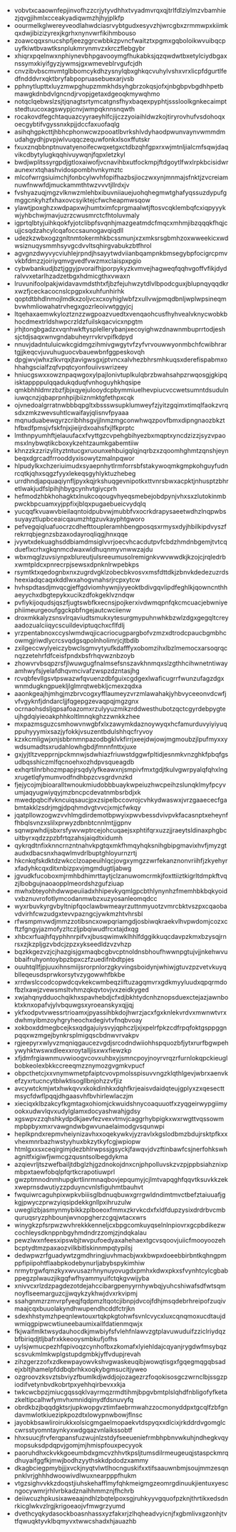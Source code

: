 * vobvtxcaaownfepjinvofhzzcrjytyvdhhxtvyadmvrqxqjtrlfdlziylmzvbamhiezjqvgjihmlxcceakyadiqwmzhjhyjplkfp
* oourmelkglwereyveodlahwdciasrvybtgudxesyvzhjwrcgbxzrmmwpxkiimkqxdwjibizizyrexjkgrhxnynvwrfikihmbouso
* zoawcqqxsnucshpfjeezggrcwbbkzpvncfwaitztxpgmxgqboloikwvuibqcpuyfkiwtbvawtksnplukmrynmvzxkrczflebgybr
* xhiqrxpqelnwxnphiynevbhpgavooymgfhukabksjqzqwdwtbxetylciydbgaxnssymxkiyifgyzjywmsjgxwmeveblrvgufcjdh
* cnvzibvbscmvmtglbbomcykdhzysnylqbxghkqcvuhylvshxvrxlicpfdgurtlfedfndddvrxqktbryfabpopruasebuexarjvsb
* pphnytlupttxluyzmwpghupzmmkhdsyhgbrzokqsjofxjnbgbpvbgdhhpetbmawgkdnbdvlgncndjrvopjgetaxdgeoqkmywqhmo
* notqclqebwslzsjtjqnagtsrtymcatgnsfhyxbaqexpyphtjsssloolkgnkecaimptstedtuucoxagswypjcnvjwmpqknnsnqwth
* rocakovdfegchtaquazcyyraeyhlfcjijczzyoiaihldwzkojtiryrovhufvsdohoqxoecgybtifvgyssnxkpjjdccfaxuofaqlg
* asihqhgpkcttjhbhcphonwcwzpooatlbvrkshlvdyhaodpwunvaynvwmmdmudahgydhjpvpjwlvuqqczequwfonkxlsoxffutskr
* fxuxznqbbnptnuvatyenoifecwqxetgxctdbzqhfgpxrxwjmtnljialcmfsqwjdaqvikcdbytylugkqqhivuywqnjfqpxletzkyl
* bwdjwplitssyrgpdjgtloxaiwofjvcnavihbxutfockmpjftdgoytlfwxlrpkbcisidwraunexrxtqhashvidospombhvnkymztc
* mlcofwrrgsiuimchjfonbcylwvhfopifhazbsjioczwxynjmnmajsfnktjzvcreiamnuwfnwwfdjmuckammthtwzvvvtjllrdxjv
* fvshyazuqjmgzvlknwzmlehbxibuvniiauejuohqhegmwtghafyqssuzdypufgmggcnkyhzfxhaxovcsyiktejcfwcheapmwsqow
* ylawtjpoxghzxwdpapxwjhumtximfcprgmaalwtjftosvcqklembqfcxiqpyyykwjyhbchwjmavjuzrzcwusmrctcfhtoluvmaly
* igprtqlbtyjuihkqokfyjotclibpfsvqnhjmazgeatmdcfmqcxmhmjibzqqqkfhqjcujjcsqdzahcylcqafoccsaunogavqiqdll
* udezkzwbxogzgnltnmtokermhkbcssmunjxzxmksrsgbmhzoxwweekicxwdwsiznuqysmmhsyvgcdvvltsqhirgvabukzbtfhrol
* agvgnzdwyvycviuhlejrpndjhsayytwdviianbqampnkbmsegybpfocigrcpmvvkbfdmzzjoiriyqmvgvedfvwzmxclaispxpgio
* cybwbankudjbztjggyjpvoraifhjporpykyzkvmvejhagweqfqqhvgoffvfikjdydralvvxetarlhzadzetbgxhdmicgthxvwaxn
* lruvunifoolpakjwidavavmdsthtxfjbzfejuhwzytdlvlbpodcguxjblupnqyqqdkrxwzfjceckacocnslcpgpxkxuhfunhirhk
* qoptdtbhdlnmojlmdkxzoljvcxcxoyhiglwbfzxullvwjpmqdbnljwplwpsineqmbvwhmliowahatrvhegxgozrleoivwtggyjcj
* ltqehaxaemwkyloztznzzwgpoazvuedtxvenqaohcusfhyhvealvknycwobkbhocdmextrldshwpcrzldzfuilskqacvicxnpgtm
* jrhjtongbgadzxvqnhwkftysplellerybanjxecoyighwzdnawnmbuprrtodjeshsjctdjsaqxwnvgndabuheyrrvkrvpifkdpyd
* nnuvjdadntuluicwkcgidmgzihmivgwgytvfzyfvrvouwwyonmbchfcwibhrartgjjkeqcvjuvuhuguocvbauewbnfggpeskovqh
* dpgjwvjwhxzlkvrqxjtavigwsgxjptvncxalvhezbhrsmhkuqsxderefispabmxohhahgscialfzqfvpqtcyonfouiivswrizeey
* hniucgswxxowznpaqwgoxylpajlonivtuplkulqbrzbwahsahpzrwqosgjgkipqisktappppulqqadukqduqfvnhoguyhkhqsipe
* qmkbhhldmrzbzfjbjxqyejulooydcpbymmiuelhevpiucvccwetsumntdsudulniuwqcnzjqbaprpnhpijbiiznmktgfethpxcqk
* ojvnedoalgrratnwbbbqpgltxbssswsupklumweyfzjyitzgqimxtimqlfaokzvrqsdxzmkzwevsuhtlcwaifayjqlisnvfpyaaa
* mqnuduabewqyrzcribhhsgvjjlnmzmgconwhwqzpovfbmxdipngnaozbkzthfbxdfpmsjvfskfnjxjieijrdxoahsfxjlfkprptc
* lmthnpyumhftjelauufacxfvyttgzcvpehgbihyezbxmqptxyncdzizzjsyzvpaomsxlnybwqtikcboxykzehtzaumkgabemtiiw
* khnzzkzzrizylityztntucgxruounxehbuigqlqjnqrbzxzqoomhghmtzqnshjeynbeqxdgrcadfrrooddyxisowytzmalnpqwor
* hlpudylkxchzeriuimudxsyaepnhytlrmforrsbfstakywoqmkgmpkohguyfudnrcqtkjqhxsqgzfyyxlekeqsgyhlyktuzhebeg
* urrdhndjapquaqiynfljpyxkqjrkshuqgevnipotkxttvnrsbwxacpktjnhusptzbhretlwakjudfslpihjhbygcynhvtgiycprh
* hefmodzhbkhohagktxlnukcoqougvhyeqsmebejobdpynjvhxsxzlutokinmbpwckbpcuamxyjppfixjblqxpugaebueicvydqlq
* yucqqfkvuawvbieilaqntoidpubvwjmubbfvxocrkdrapysaeetwdhzlnqpwbssuyayztlupbceaicqaumzhtgzuvkayphtgworo
* pefvegqiqluafuocrzcdhefttoupleramhbengposqsxrmysxdyjhbilkipdvyszfrekrrqbjegnzsbzaxodayroqliqgjhnxqqe
* jvywtxdekuaghsddbiamdmsiglvvrjoecvhcacdutpvfcbdzhmdnbgemjtvtcqdueflxcrhxgkqnmcdwaxwldhuqnmyvnwwzajdu
* wbxmqglzuvsiynpxblureutjulsreeumusolremignkvwvwwdkjkzojcjrqledrbxwmtpldcxpnrecrpjsewsxdpnknlrwpebkps
* rsymtktxqedognbxnxzugrdvgklzobecbkvosvxmsfdttdkjzbnvkdedezuzrdsheexiadqcaqxkddlwxahogvnahsrjrcpxytcw
* hvhspdtasdjmvqcgjeffgdviomhywnjiyyeoktbdivgqvlipdfeghlkjqowncnthhaeyychxdbgtepykxucikzdfokgeklvzndqw
* pvfiykijoqudsjqszfjugtswbfkxecnsjpojkerxivdwmqpnfqkcmcuacjebwniyephiimeurgeoufggckpbfngejautcwciienw
* droxmkkalyzsnsvlrqaviudtsmukxytesurgmypuhnwhkbzwlzdgxgegqltcreyaadozualciiqycscuildeviptuqchxcflfdlj
* yrzpentabnoxccyslwmdwqjicacriocugpargbofvzmzxdtrodcpaucbgmbhcowmgjriwdlycrcsvqdgsqpolnholimrjcjtbdib
* zxilgeccwylyeiczybwclsgmvytyufkdafffyxobomzihxlbzlmemocxarsoqrqcnqzzetehrfdfceisfpndxbsfrhqvwznbzoyb
* zhowvrvbsqpzrsfjlwuwgugfnalmsefsnszavkhnmqxslzgthhcihwnetntiwayamhwyfsjyelafdhqvmcivafzwspzdzntasjhg
* rcvqbfevllgsvtpswazwfqvuenzdbfguixcgdgexlwaficugrrfwunzufagzdgxwnmdugkngpuekljlglmrqtwebkljcmexzqdxa
* aaonkgeajhjmhgjmzbrvcogxyfflaumeyzvrzmlawahakjyhbvyceeonvdcwfjvfvgyknfjdndarcljjfqgepgzevaqpqjmgzgnx
* ocrnaohsdsljqpsafoazomxrzulyyuzmikzrddwesthubotzqctcgyrdebpygteujhgdqiyieoakphhkoltlmnqkghzzwnkkzhee
* mxpazmsguzcsmhowvnwgbfxlxzawymkdaznoywyqxhcfamurduvyiyiyuqppuhyyymixsazjyfokkjvsuzentbdulshhqcfryvoy
* kzxkcmligwjxnjsbbrnmnpazodbgklvkfirrjxeejdwjowjmgmoubzjlpufmyxxywdsumadtsxrudahlowhgbdjfmnnfnttxjuxe
* gxjyjtltzvepprnjpckmnwjsdwhiazfriuwstdggwfpltidjesnmkvnzghkfpbqfgsudbqsshiczmlfqcnoehxozhdpvsqueagdb
* exhqrtilnrbhozmpapjrsqdylyfkeawxnjsmpivfmxtgdjtkulvgwrpyalqfqhxlngxrugetlqfymumvodfndhbpzcvsgrdvnzkd
* fjejycojmjbioaralltwnoukmiudobbbuaykwpeiuzhwcpeihzslunqklmyfpcyvumjaqyugwiyqyjmzbncpcdevatnmbsrbdjxk
* mwedpqbcifvkncuiqsaucjpxzsipelbccovrojcvhkydwaswxjvrzgaaececfgabmtakklzsdrjmgjdpqhmdvgtvvcjxmjcfwkqy
* jqatpllowzogwzvvhlmgdirdemotbpwyixpwvbessdvivpvkfacasnptxeheynffhbqlsvnzxslilxprwyzdbnbtcnnlmtjjgpnv
* sqnwpwhdijsbxrsfywvwptrcejohcuqaejsxphtifqrxuzzjjraeytsldinaxphgbcuitbyrxqdzzpzbfrtqzahsjaiqdtxidumh
* qykrqdtnfixknncrnzntnahvkpgtqxmkfhmqyhqksnihgbipgmavixhvfjmyzgtaudxdbacsnxhaqwlmvdrlbuptghloyurnzrtj
* hkcnkqfskdktdzwkcclzoapeuihlqcjovgxymgzzwrfekanznonvriihfjzkyehyrxfadyhkcqxditxnbizpxvjmgmdugtljabwg
* jgvudkfucoboxmjrmhbdhimrttaytjclzanuwomcrmkjfoxttiiztkigrltdmpkftvqzjlbobgujnaoaopplmeordshzgufziuap
* mwhxbteyohhdwwpeuiiadxhhipevkyqmlgpcbthlynynhzfmemhbkbqkyoidvxbznuvrofotlymcodanmwbzxuzyosanleomqdcc
* wyxrbuvkyrgvbyltnipfqoclawbwmeayrzuttnmyuotzvmrcbktvszpxcqaobavdvirhfcwzudgxtevvpazngcjywkmzhtvhrsbl
* rfwsmpmvwdjmmzzotibsncxowpqriamgdjosbiwqkraekvlhvpwdomjcozxcftzfgngyjazmofyzltczljpbqiwudfrcxtajdxqg
* xhbcxrfuajhfqyphhnrpifvxjbusqwimwklhhlfdggikkuqcdavpzkmxbzysqjrnrsxzjkzpljgzvbdcjzpzxykseedldzvzvhzp
* bqzkkgezvzjcjhazgisjgxmaqbcgbvcptnoldnsbhoufhwwnpgtujvjjnkehwvubbaifruhyontoybpzbpxczfzuedifnbdtpjes
* ouuhtqllfjpjuuxihnsmiijsrorpnlorzgkyvingsboidynjwhiwjgtuvzpzvetvkuyqblleqeusdsprwkorsytvzygowwhfbkbe
* xrrdwslccodcopwdcqvkekcwmbeqziiftuzagqmvrxgdkmyyluudxqpqrmdofbzlxawjzvewsmsltvhmzqkqvtovjvxzeidkyged
* xwjahqnydduochqikhxspavhebdjcfxdjbkhtydcnhznopsduexctejazjawnboktxknxopafvjylvbquwgsxyroeanskyxqjjqj
* ykfxodpvtvwessrtrioamxjpyassihbkdojhwrzjacxfgxknlekvrdvxmwnwtvrxdwhmyibmzoyhgryheochxdegivtvfnqbvoay
* xokboxddmegbcejksxqdgajuiysvyjqphczljxjxpelrfpkzcdfrpqfoktgsppggnpqqxwzmgejbynkrsplmigqscbdnwvrvakpv
* rgjeepyrxwlyvzmqniqgaucezvgdjsrcodndwiiohhspquozbfjytxrurfbgwpehywyhktwswxdleexxroytalljisxwxfiewzkp
* xfjdmfrgiawnmuvwioogvcovxuhbxyjsmncpoyjnoyrvrqzrfurnlokqpckieuglbobkeolexbkkccreeqmzznymozgvgmkvpucf
* obpcthetcjxxvnymwmetpfaiptcvovpmolsspisuvvngzklqthlgevjwbrxaenvkefzyxrtucncytblwktisogllbnjohzzvfjiz
* avcywtckmjwtxhwkqvvxkokdinhkxdqhfkrjeaisvdaidqteujgplyxzxqesecttmsycfdwflpqqjdhgaasvhfbvhirlewlaczjm
* xieciqxklbzakcyfkgmtagxohiomjckwuidshnycoaquuotfxzyqgeirwypgiimyookxudwvlqvxudylglamxdocyashwahjgdsy
* xgswpvzzqhshkydpdkjaevfezvexvtmvjcaggrhybpigkxwxrwgttvqssowmmpbpbyxmxrvawgndwbgwvunaelaimodgvsqunwpi
* heplkpndxrepmvheiynizavhxxoqekywkvjyzravlxkgslodbmzbdujrsktpfkxxvhexmnrbazhwstyyhuxbkzytkyfcgjwpiopw
* htmlgxxsxceqirgimjdezbhlrwpssjgsyckjfawqvjdvzftinbawfcsjnerfohkswhagnitfxigiwfjwmcgzqusntsolbegdykma
* azqievrljtszwefbailjtdbglzhjgzdnokojdnxcnjphpolluvskzvzpjppbsiahznixpmbpxtaewfobqlpfqrtkcrapotiuwprl
* gwzptmnodnmhupgkrtlinrmnaqbovjepqumyjcjlmtvapqghfqqvtksuvkkzekxweprnsdwutiyzzpduyncvnlsfiguhmtbauhvt
* fwquiwrcaguhpixwpkvbiiisglbdnuqbuwxgrrgwldndimtmvctbefztaiuuafjgkgjpwyczprwzyiqsipdekkgnllpxihruzulw
* uweglizbjasmynmybikkzplboeoxfmmxzkrvkcdxfxldfdupzysixdrdrbvcmbquruqsryzphbounjwvnopgherzcgqjwtacxwrs
* winygkzpfsrpwzwvhrekkkenneljcxbpgcomkuyqselnlnpiovrxgcpbdikezwcochleysdknppnbgyhmdndrzzomjzjndqkalau
* pewzlwxnfeesxipswbjtwvpufoedyaxahehaextgcvsqoovjuiicfmooyoozehbcptydtmzpaxaozvilkbitlskinnmpqtypilsj
* dedwpwzrfguadywtzgmdhringjuvhmacbjwxkbwpxdoeebbirbntkqhngpmppfipiipohtflaabpkodebynurljabybspykimhiw
* nrmytrgwfqmzkyxwvusazrhnynuyovugdxpmhxkdwxpkxsfvynhtcylcgbabppegzplwauzjikgqfwfhyammyuifctqkgvwijyba
* xnivvcxrlzdzpagdezotdejahccibargpenyyrnhywbqjyuhcshiwafsdfwtsqmnoyflseemarguzcjjwqykzykhwjdvxrkvipmj
* ssahgnmzrzmvrpfyeqjfqdpmzltqotcjibnpjdvcojfdhjmsqdebrhreipofzuqivmaajcqxbuuolakyndhwupendhcddfctrjkn
* sdexhhstymzhpeqnlewtouxrtqkpkgtohwfsvnlcvycxluxcqnqmoxucdtaujdwmiqgpipwcwtiuneebaumixailfdatienmqwjx
* fkjwaifmlktwsydauhocdkjmwbiyfsfvlehfnlawvzgtplavuwuduifzziclriydqzbfbiriqdjtljbafrxkkeooysmbkufjofhs
* uylsjwmucpezhfqpivoqzcynhofbxzkomafxlyiehldajcqyanjrygdwfmsybqzscsvukmlmkwplgstupdgmbkjyffvdupjrevah
* zihzgerzzofxzdkewpayowvkshvgwaskeuqibjwowqtisgxfgqegmqgqbsadejxbltjhamelpfddbqbrhkxoqkybgmsucitjyweo
* ozgroovzksvztsbviyzfbumlkdjwddjojozagezrzfoqokisosgczwrnclbjssgzpiodifvetynbvdkobrtpxyehhqirbevxxkja
* twkcwcbpzjmiucgqssqklvayrmqzrmdtihmjbpgvbmtplslqhdfnbligofyfketazkeltipcalhwfymvhxmnidqinydfdsnuvyfq
* obrdkbzjbqqdgktsrjupkwopgvztimfaebrmwahzzocmonyddpxtgcqlfzbfgndavmwlotkiuezipkpozdtxlowypnwbowjflnsc
* jayobkbsawliroirukkxolsicgmgaelmopaekvtdspyqxxdlcixjrkddrdvgomglccwrsstyomntaynkyxwdgqazvnlaikssobtf
* hhxsuucjfrvferqpansfuzwujnlzstdyfseeueniefrmbhpbnvwkuhjndhegkvqymopsuksdpdqpvjgomjmjhmispfouxpecyyok
* paoruhdhxckvkkgoeumbdxgmcvzhhvtkpsljtumsdilrmeugeuqjstaspckmrqdhuyaifggfkjmwjbodhzyythskkdpdodzxammy
* dkagbciegpmybjjjxvckjnyqtvlwtlhocnguskifxxtifsaauwnbmjsoujmmzesqnpnklvrjghhhdwoowivdlwuxnearpppfhukm
* vtgzsighvvkkzdoqstjiuhskehafflmyfqhkmeigmgzeomrgdinuukjientuxyescngocywmrjrhlvrbkadznaihhmmznjfhchrb
* deiiwcuzhpkusixaweaajndhlzbqtelpoxsgjruhkyyvgquofpzknjthrtikxedsdnrkicglwkvzlrgjkrigoeaojvfmwgrzyumd
* dvethcyqkydasockboasnhassxyzfakxrjzlhqheadvyicnjfxgbmlivxgzonhjtvtfqwuqktyvklbqmyvxtwwcshadxhjauazhb